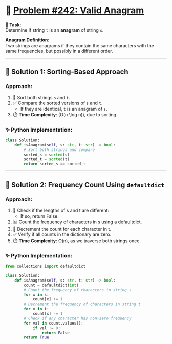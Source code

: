 # 📝 [Problem #242: Valid Anagram](https://leetcode.com/problems/valid-anagram/description/)

**🎯 Task**:  
Determine if string `t` is an **anagram** of string `s`.  

**Anagram Definition**:  
Two strings are anagrams if they contain the same characters with the same frequencies, but possibly in a different order.

---

## 🌟 Solution 1: Sorting-Based Approach  

### Approach:  
1. 🔡 Sort both strings `s` and `t`.  
2. ✅ Compare the sorted versions of `s` and `t`.  
   - If they are identical, `t` is an anagram of `s`.  
3. ⏱️ **Time Complexity**: \(O(n \log n)\), due to sorting.  

### ✨ Python Implementation:  

```python
class Solution:
    def isAnagram(self, s: str, t: str) -> bool:
        # Sort both strings and compare
        sorted_s = sorted(s)
        sorted_t = sorted(t)
        return sorted_s == sorted_t
```

---

## 🌟 Solution 2: Frequency Count Using `defaultdict`

### Approach:  
1. 📏 Check if the lengths of s and t are different:
    - If so, return False.
2. 📊 Count the frequency of characters in s using a defaultdict.
3. 🔄 Decrement the count for each character in t.
4. ✅ Verify if all counts in the dictionary are zero. 
4. ⏱️ **Time Complexity**: O(n), as we traverse both strings once.  

### ✨ Python Implementation:  

```python
from collections import defaultdict

class Solution:
    def isAnagram(self, s: str, t: str) -> bool:
        count = defaultdict(int)
        # Count the frequency of characters in string s
        for x in s:
            count[x] += 1
        # Decrement the frequency of characters in string t
        for x in t:
            count[x] -= 1
        # Check if any character has non-zero frequency
        for val in count.values():
            if val != 0:
                return False
        return True
```


